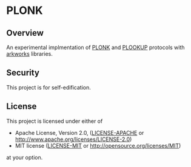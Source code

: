 # PLONK

## Overview

An experimental implmentation of [PLONK](https://eprint.iacr.org/2019/953.pdf) and [PLOOKUP](https://eprint.iacr.org/2020/315.pdf) protocols with [arkworks](https://github.com/arkworks-rs) libraries.

## Security

This project is for self-edification.

## License

This project is licensed under either of

- Apache License, Version 2.0, ([LICENSE-APACHE](LICENSE-APACHE) or
  http://www.apache.org/licenses/LICENSE-2.0)
- MIT license ([LICENSE-MIT](LICENSE-MIT) or
  http://opensource.org/licenses/MIT)

at your option.

